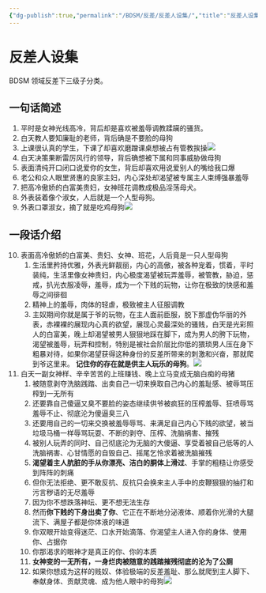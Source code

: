 ```yaml
---
{"dg-publish":true,"permalink":"/BDSM/反差/反差人设集/","title":"反差人设集"}
---
```



# 反差人设集

BDSM 领域反差下三级子分类。

## 一句话简述

1. 平时是女神光线高冷，背后却是喜欢被羞辱调教蹂躏的骚货。
2. 白天教人要知廉耻的老师，背后确是不要脸的母狗
3. 上课很认真的学生，下课了却喜欢磨蹭课桌想被占有管教挨操![](https://wikijs-pics.zfeny.me/wikijs/img/2025/02/30e08bd0541e29a792909d7ac596d5be.png)
4. 白天决策果断雷厉风行的领导，背后确想被下属和同事威胁做母狗
5. 表面清纯开口闭口说爱你的女生，背后却喜欢用说爱别人的嘴给我口爆
6. 老公和众人眼里贤惠的良家主妇，内心深处却渴望被专属主人束缚强暴羞辱
7. 把高冷傲娇的白富美贵妇，女神班花调教成极品淫荡母犬。
8. 外表装着像个淑女，人后就是一个人型母狗。
9. 外表口罩淑女，摘了就是吃鸡母狗![](https://wikijs-pics.zfeny.me/wikijs/img/2025/02/8bfa587b4dda3aef2795d7e7ce62fc7e.png)

## 一段话介绍

10. 表面高冷傲娇的白富美、贵妇、女神、班花，人后竟是一只人型母狗
	1. 生活里矜持优雅，外表光鲜靓丽，内心的高傲，被各种宠着，惯着，平时装纯，生活里像女神贵妇，内心极度渴望被玩弄羞辱，被管教，胁迫，惩戒，扒光衣服凌辱，羞辱，成为一个下贱的玩物，让你在极致的快感和羞辱之间徘徊
	2. 精神上的羞辱，肉体的轻虐，极致被主人征服调教
	3. 主奴期间你就是属于爷的玩物，在主人面前臣服，脱下那虚伪华丽的外表，赤裸裸的展现内心真的欲望，展现心灵最深处的骚贱，白天是光彩照人的白富美，晚上却渴望被男人狠狠地踩在脚下，成为男人的胯下玩物，渴望被羞辱，玩弄和控制，特别是被社会阶层比你低的猥琐男人压在身下粗暴对待，如果你渴望获得这种身份的反差所带来的刺激和兴奋，那就爬到爷这里来。 **记住你的存在就是供主人玩乐的母狗**。![](https://wikijs-pics.zfeny.me/wikijs/img/2025/02/2ffca3e100e01e13d4ed0091aa6b3a55.png)
11. 白天一副女神样、辛辛苦苦的上班赚钱、晚上立马变成无脑白痴的母猪
	1. 被随意剥夺洗脑践踏、出卖自己一切来换取自己内心的羞耻感、被辱骂压榨到一无所有
	2. 还要靠自己傻逼又臭不要脸的姿态继续供爷被疯狂的压榨羞辱、狂喷辱骂羞辱不止、彻底沦为傻逼臭三八
	3. 还要用自己的一切来交换被羞辱辱骂、来满足自己内心下贱的欲望，被当垃圾马桶一样辱骂玩耍、不断的剥夺、压榨、洗脑祸害、摧残
	4. 被别人玩弄的同时、自己彻底沦为无脑的大傻逼、享受着被自己低等的人洗脑祸害、心甘情愿的自毁自己、摇尾乞怜求着被洗脑摧残
	5. **渴望着主人肮脏的手从你漂亮、洁白的胴体上滑过**、手掌的粗糙让你感受到阵阵的刺痛
	6. 但你无法拒绝、更不敢反抗、反抗只会换来主人手中的皮鞭狠狠的抽打和污言秽语的无尽羞辱
	7. 因为你不想跌落神坛、更不想无法生存
	8. 然而**你下贱的下身出卖了你**、它正在不断地分泌液体、顺着你光滑的大腿流下、满屋子都是你体液的味道
	9. 你双眼开始变得迷茫、口水开始滴落、你渴望主人进入你的身体、使用你、占据你
	10. 你那渴求的眼神才是真正的你、你的本质
	11. **女神变的一无所有，一身烂肉被随意的践踏摧残彻底的沦为了公厕**
	12. 如果你想成为这样的贱奴、体验极端的反差羞耻、那么就爬到主人脚下、奉献身体、贡献灵魂、成为他人眼中的母狗![](https://wikijs-pics.zfeny.me/wikijs/img/2025/02/7de861f44139c9e6619496d75c12a16c.png)